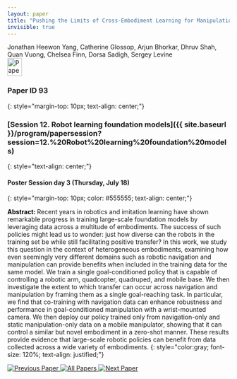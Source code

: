 ```yaml
---
layout: paper
title: "Pushing the Limits of Cross-Embodiment Learning for Manipulation and Navigation"
invisible: true
---
```

<div class="paper-authors">
<div class="paper-author-box">
    <div class="paper-author-name">Jonathan Heewon Yang, Catherine Glossop, Arjun Bhorkar, Dhruv Shah, Quan Vuong, Chelsea Finn, Dorsa Sadigh, Sergey Levine</div>
    <div class="paper-author-uni"></div>
</div>

</div><div class="paper-pdf">
                <div> <a href="https://www.roboticsproceedings.org/rss20/p093.pdf"><img src="{{ site.baseurl }}/images/paper_link.png" alt="Paper Website" width = "33"  height = "40"/></a> </div>
                </div>

### Paper ID 93
{: style="margin-top: 10px; text-align: center;"}

### [Session 12. Robot learning foundation models]({{ site.baseurl }}/program/papersession?session=12.%20Robot%20learning%20foundation%20models)
{: style="text-align: center;"}

#### Poster Session day 3 (Thursday, July 18)
{: style="margin-top: 10px; color: #555555; text-align: center;"}

<b style="color: black;">Abstract: </b>Recent years in robotics and imitation learning have shown remarkable progress in training large-scale foundation models by leveraging data across a multitude of embodiments. The success of such policies might lead us to wonder: just how diverse can the robots in the training set be while still facilitating positive transfer? In this work, we study this question in the context of heterogeneous embodiments, examining how even seemingly very different domains such as robotic navigation and manipulation can provide benefits when included in the training data for the same model. We train a single goal-conditioned policy that is capable of controlling a robotic arm, quadcopter, quadruped, and mobile base. We then investigate the extent to which transfer can occur across navigation and manipulation by framing them as a single goal-reaching task. In particular, we find that co-training with navigation data can enhance robustness and performance in goal-conditioned manipulation with a wrist-mounted camera. We then deploy our policy trained only from navigation-only and static manipulation-only data on a mobile manipulator, showing that it can control a similar but novel embodiment in a zero-shot manner. These results provide evidence that large-scale robotic policies can benefit from data collected across a wide variety of embodiments.
{: style="color:gray; font-size: 120%; text-align: justified;"}


<div class="paper-menu">
<a href="{{ site.baseurl }}/program/papers/092/"> <img src="{{ site.baseurl }}/images/previous_paper_icon.png" alt="Previous Paper" title="Previous Paper"/> </a>
<a href="{{ site.baseurl }}/program/papers"><img src="{{ site.baseurl }}/images/overview_icon.png" alt="All Papers" title="All Papers"/> </a>
<a href="{{ site.baseurl }}/program/papers/094/"> <img src="{{ site.baseurl }}/images/next_paper_icon.png" alt="Next Paper" title="Next Paper"/> </a>

</div>
